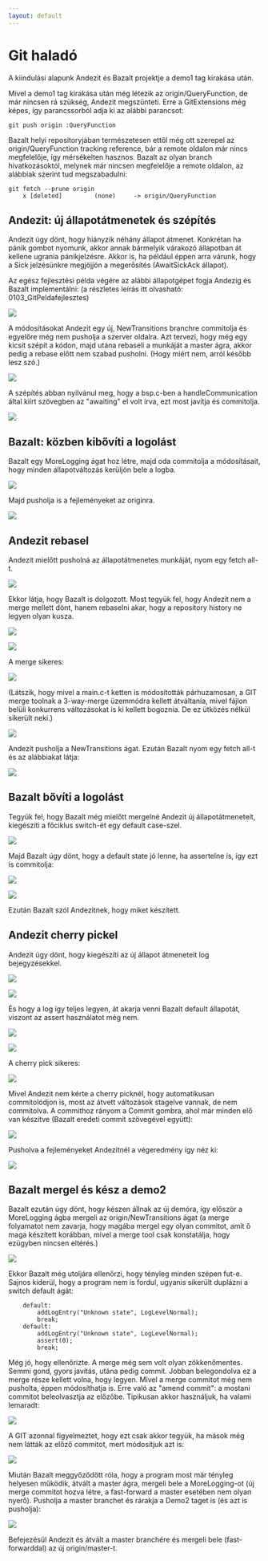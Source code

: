 ```yaml
---
layout: default
---
```


# Git haladó

A kiindulási alapunk Andezit és Bazalt projektje a demo1 tag kirakása után.

Mivel a demo1 tag kirakása után még létezik az origin/QueryFunction, de már nincsen rá szükség, Andezit megszünteti. Erre a GitExtensions még képes, így parancssorból adja ki az alábbi parancsot:

    git push origin :QueryFunction

Bazalt helyi repositoryjában természetesen ettől még ott szerepel az origin/QueryFunction tracking reference, bár a remote oldalon már nincs megfelelője, így mérsékelten hasznos. Bazalt az olyan branch hivatkozásoktól, melynek már nincsen megfelelője a remote oldalon, az alábbiak szerint tud megszabadulni:

    git fetch --prune origin
        x [deleted]         (none)     -> origin/QueryFunction

## Andezit: új állapotátmenetek és szépítés

Andezit úgy dönt, hogy hiányzik néhány állapot átmenet. Konkrétan ha pánik gombot nyomunk, akkor annak bármelyik várakozó állapotban át kellene ugrania pánikjelzésre. Akkor is, ha például éppen arra várunk, hogy a Sick jelzésünkre megjöjjön a megerősítés (AwaitSickAck állapot).

Az egész fejlesztési példa végére az alábbi állapotgépet fogja Andezig és Bazalt implementálni: (a részletes leírás itt olvasható: 0103_GitPeldafejlesztes)

![](image/allapotgep.png)

A módosításokat Andezit egy új, NewTransitions branchre commitolja és egyelőre még nem pusholja a szerver oldalra. Azt tervezi, hogy még egy kicsit szépít a kódon, majd utána rebaseli a munkáját a master ágra, akkor pedig a rebase előtt nem szabad pusholni. (Hogy miért nem, arról később lesz szó.)

![](image/100_AndezitAddedNewTransitions.png)

A szépítés abban nyilvánul meg, hogy a bsp.c-ben a handleCommunication által kiírt szövegben az "awaiting" el volt írva, ezt most javítja és commitolja.

![](image/101_AndezitTypoFix.png)

## Bazalt: közben kibővíti a logolást

Bazalt egy MoreLogging ágat hoz létre, majd oda commitolja a módosításait, hogy minden állapotváltozás kerüljön bele a logba.

![](image/102_BazaltCommitsLogging.png)

Majd pusholja is a fejleményeket az originra.

![](image/103_BazaltPushesMoreLogging.png)

## Andezit rebasel

Andezit mielőtt pusholná az állapotátmenetes munkáját, nyom egy fetch all-t.

![](image/104_AndezitFetchAll.png)

Ekkor látja, hogy Bazalt is dolgozott. Most tegyük fel, hogy Andezit nem a merge mellett dönt, hanem rebaselni akar, hogy a repository history ne legyen olyan kusza.

![](image/105_AndezitRebase1.png)

![](image/106_AndezitRebase2.png)

A merge sikeres:

![](image/107_AndezitRebase3.png)

(Látszik, hogy mivel a main.c-t ketten is módosították párhuzamosan, a GIT merge toolnak a 3-way-merge üzemmódra kellett átváltania, mivel fájlon belüli konkurrens változásokat is ki kellett bogoznia. De ez ütközés nélkül sikerült neki.) 

![](image/108_AndezitRebaseEredmeny.png)

Andezit pusholja a NewTransitions ágat. Ezután Bazalt nyom egy fetch all-t és az alábbiakat látja:

![](image/109_BazaltFetchAll.png)

## Bazalt bővíti a logolást

Tegyük fel, hogy Bazalt még mielőtt mergelné Andezit új állapotátmeneteit, kiegészíti a főciklus switch-ét egy default case-szel.

![](image/110_BazaltDefaultState.png)

Majd Bazalt úgy dönt, hogy a default state jó lenne, ha assertelne is, így ezt is commitolja:

![](image/111_BazaltAssert.png)

![](image/112_BazaltPushed.png)
 
Ezután Bazalt szól Andezitnek, hogy miket készített. 

## Andezit cherry pickel


Andezit úgy dönt, hogy kiegészíti az új állapot átmeneteit log bejegyzésekkel.

![](image/113_AndezitNewTransitionsLog.png)

![](image/114_AndezitCherryPickElott.png)

És hogy a log így teljes legyen, át akarja venni Bazalt default állapotát, viszont az assert használatot még nem.

![](image/115_AndezitCherryPick1.png)

![](image/116_AndezitCherryPick2.png)

A cherry pick sikeres:

![](image/117_AndezitCherryPickSuccessful.png)

Mivel Andezit nem kérte a cherry picknél, hogy automatikusan commitolódjon is, most az átvett változások stagelve vannak, de nem commitolva. A commithoz rányom a Commit gombra, ahol már minden elő van készítve (Bazalt eredeti commit szövegével együtt):

![](image/118_AndezitCherryPickCommit.png)

Pusholva a fejleményeket Andezitnél a végeredmény így néz ki:

![](image/119_AndezitCherryPickEredmeny.png)

## Bazalt mergel és kész a demo2

Bazalt ezután úgy dönt, hogy készen állnak az új demóra, így először a MoreLogging ágba mergeli az origin/NewTransitions ágat (a merge folyamatot nem zavarja, hogy magába mergel egy olyan commitot, amit ő maga készített korábban, mivel a merge tool csak konstatálja, hogy ezügyben nincsen eltérés.)

![](image/120_BazaltMerged.png)

Ekkor Bazalt még utoljára ellenőrzi, hogy tényleg minden szépen fut-e. Sajnos kiderül, hogy a program nem is fordul, ugyanis sikerült duplázni a switch default ágát:

        default:
            addLogEntry("Unknown state", LogLevelNormal);
            break;
        default:
            addLogEntry("Unknown state", LogLevelNormal);
            assert(0);
            break;

Még jó, hogy ellenőrizte. A merge még sem volt olyan zökkenőmentes. Semmi gond, gyors javítás, utána pedig commit. Jobban belegondolva ez a merge része kellett volna, hogy legyen. Mivel a merge commitot még nem pusholta, éppen módosíthatja is. Erre való az "amend commit": a mostani commitot beleolvasztja az előzőbe. Tipikusan akkor használjuk, ha valami lemaradt:

![](image/121_BazaltAmendMergeCommit.png)

A GIT azonnal figyelmeztet, hogy ezt csak akkor tegyük, ha mások még nem látták az előző commitot, mert módosítjuk azt is:

![](image/122_AmendCommitWarning.png)

Miután Bazalt meggyőződött róla, hogy a program most már tényleg helyesen működik, átvált a master ágra, mergeli bele a MoreLogging-ot (új merge commitot hozva létre, a fast-forward a master esetében nem olyan nyerő). Pusholja a master branchet és rárakja a Demo2 taget is (és azt is pusholja):

![](image/123_BazaltMergesIntoMasterAndAddsDemo2Tag.png)

Befejezésül Andezit és átvált a master branchére és mergeli bele (fast-forwarddal) az új origin/master-t.
